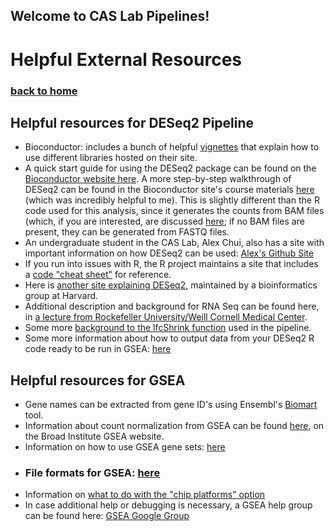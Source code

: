 ## Welcome to CAS Lab Pipelines!

# Helpful External Resources
### [back to home](index.md)

## Helpful resources for DESeq2 Pipeline
- Bioconductor: includes a bunch of helpful [vignettes](https://www.bioconductor.org/help/package-vignettes/) that explain how to use different libraries hosted on their site.
- A quick start guide for using the DESeq2 package can be found on the [Bioconductor website here](http://bioconductor.org/packages/devel/bioc/vignettes/DESeq2/inst/doc/DESeq2.html#quick-start).  A more step-by-step walkthrough of DESeq2 can be found in the Bioconductor site's course materials [here](https://www.bioconductor.org/help/course-materials/2016/CSAMA/lab-3-rnaseq/rnaseq_gene_CSAMA2016.html) (which was incredibly helpful to me).  This is slightly different than the R code used for this analysis, since it generates the counts from BAM files (which, if you are interested, are discussed [here](https://www.ncbi.nlm.nih.gov/tools/gbench/tutorial6/#:~:text=BAM%20files%20can%20be%20opened,to%20the%20BAM%20file%20name); if no BAM files are present, they can be generated from FASTQ files.
- An undergraduate student in the CAS Lab, Alex Chui, also has a site with important information on how DESeq2 can be used: [Alex's Github Site](https://alexchui252.github.io/BioinformaticsWorkflows/RNA-seq/deseq2.html)
- If you run into issues with R, the R project maintains a site that includes a [code "cheat sheet"](https://cran.r-project.org/doc/contrib/Short-refcard.pdf) for reference.
- Here is [another site explaining DESeq2](https://hbctraining.github.io/DGE_workshop/lessons/05_DGE_DESeq2_analysis2.html), maintained by a bioinformatics group at Harvard.
- Additional description and background for RNA Seq can be found here, in [a lecture from Rockefeller University/Weill Cornell Medical Center](https://physiology.med.cornell.edu/faculty/mason/lab/clinicalgenomics/lectures/2015/Lecture20_Sboner.pdf).
- Some more [background to the lfcShrink function](https://support.bioconductor.org/p/95695/) used in the pipeline.
- Some more information about how to output data from your DESeq2 R code ready to be run in GSEA: [here](https://www.biostars.org/p/9475520/)

## Helpful resources for GSEA
- Gene names can be extracted from gene ID's using Ensembl's [Biomart](https://useast.ensembl.org/info/data/biomart/index.html) tool.
- Information about count normalization from GSEA can be found [here](https://software.broadinstitute.org/cancer/software/gsea/wiki/index.php/Using_RNA-seq_Datasets_with_GSEA), on the Broad Institute GSEA website.
- Information on how to use GSEA gene sets: [here](https://www.gsea-msigdb.org/gsea/doc/GSEAUserGuideTEXT.htm#Gene_Sets)
- ### File formats for GSEA: [here](https://software.broadinstitute.org/cancer/software/gsea/wiki/index.php/Data_formats)
- Information on [what to do with the "chip platforms" option](https://software.broadinstitute.org/cancer/software/gsea/wiki/index.php/1002)
- In case additional help or debugging is necessary, a GSEA help group can be found here: [GSEA Google Group](https://groups.google.com/g/gsea-help)
